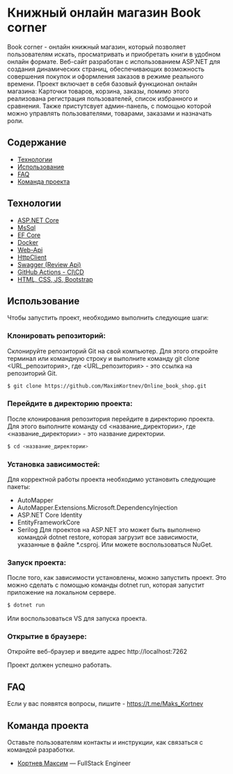 # Книжный онлайн магазин Book corner

Book corner - онлайн книжный магазин, который позволяет пользователям искать, просматривать и приобретать книги в удобном онлайн формате.
Веб-сайт разработан с использованием ASP.NET для создания динамических страниц, обеспечивающих возможность совершения покупок и оформления заказов в режиме реального времени.
Проект включает в себя базовый функционал онлайн магазина: Карточки товаров, корзина, заказы, помимо этого реализована регистрация пользователей, список избранного и сравнения. Также пристутсвует админ-панель, с помощью которой можно управлять пользователями, товарами, заказами и назначать роли.

## Содержание
- [Технологии](#технологии)
- [Использование](#Использование)
- [FAQ](#FAQ)
- [Команда проекта](#команда-проекта)

## Технологии
- [ASP.NET Core](https://dotnet.microsoft.com/en-us/apps/aspnet)
- [MsSql](https://www.microsoft.com/en-us/sql-server/sql-server-downloads)
- [EF Core](https://learn.microsoft.com/fr-fr/ef/core/)
- [Docker](https://www.docker.com/)
- [Web-Api](https://learn.microsoft.com/fr-fr/aspnet/core/tutorials/first-web-api?view=aspnetcore-8.0&tabs=visual-studio)
- [HttpClient](https://learn.microsoft.com/fr-fr/dotnet/api/system.net.http.httpclient?view=net-8.0)
- [Swagger (Review Api)](https://swagger.io/)
- [GitHub Actions - CI\CD](https://docs.github.com/ru/actions)
- [HTML, CSS, JS, Bootstrap](https://getbootstrap.com/)

## Использование
Чтобы запустить проект, необходимо выполнить следующие шаги:

### Клонировать репозиторий: 
Склонируйте репозиторий Git на свой компьютер. Для этого откройте терминал или командную строку и выполните команду git clone <URL_репозитория>, где <URL_репозитория> - это ссылка на репозиторий Git.
```sh
$ git clone https://github.com/MaximKortnev/Online_book_shop.git
```
### Перейдите в директорию проекта: 
После клонирования репозитория перейдите в директорию проекта. Для этого выполните команду cd <название_директории>, где <название_директории> - это название директории.
```sh
$ cd <название_директории> 
```
### Установка зависимостей: 
Для корректной работы проекта необходимо установить следующие пакеты:
- AutoMapper
- AutoMapper.Extensions.Microsoft.DependencyInjection
- ASP.NET Core Identity
- EntityFrameworkCore
- Serilog
Для проектов на ASP.NET это может быть выполнено командой dotnet restore, которая загрузит все зависимости, указанные в файле *.csproj. Или можете воспользоваться NuGet.

### Запуск проекта: 
После того, как зависимости установлены, можно запустить проект. Это можно сделать с помощью команды dotnet run, которая запустит приложение на локальном сервере. 
```sh
$ dotnet run
```
Или воспользоваться VS для запуска проекта.

### Открытие в браузере: 
Откройте веб-браузер и введите адрес http://localhost:7262

Проект должен успешно работать.


## FAQ 
Если у вас появятся вопросы, пишите - https://t.me/Maks_Kortnev


## Команда проекта
Оставьте пользователям контакты и инструкции, как связаться с командой разработки.

- [Кортнев Максим](https://t.me/Maks_Kortnev) — FullStack Engineer
